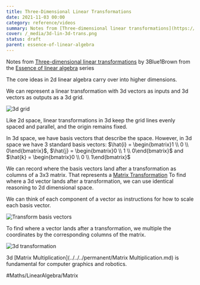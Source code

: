 ```yaml
---
title: Three-Dimensional Linear Transformations
date: 2021-11-03 00:00
category: reference/videos
summary: Notes from [Three-dimensional linear transformations](https://www.youtube.com/watch?v=rHLEWRxRGiM) by 3Blue1Brown from the [Essence of linear algebra](https://www.youtube.com/playlist?list=PLZHQObOWTQDPD3MizzM2xVFitgF8hE_ab) series
cover: /_media/3d-lin-3d-trans.png
status: draft
parent: essence-of-linear-algebra
---
```


Notes from [Three-dimensional linear transformations](https://www.youtube.com/watch?v=rHLEWRxRGiM) by 3Blue1Brown from the [Essence of linear algebra](https://www.youtube.com/playlist?list=PLZHQObOWTQDPD3MizzM2xVFitgF8hE_ab) series

The core ideas in 2d linear algebra carry over into higher dimensions.

We can represent a linear transformation with 3d vectors as inputs and 3d vectors as outputs as a 3d grid.

![3d grid](/_media/3d-lin-3d-grid.png)

Like 2d space, linear transformations in 3d keep the grid lines evenly spaced and parallel, and the origin remains fixed.

In 3d space, we have basis vectors that describe the space. However, in 3d space we have 3 standard basis vectors: $\hat{i} = \begin{bmatrix}1 \\ 0 \\ 0\end{bmatrix}$, $\hat{j} = \begin{bmatrix}0 \\ 1 \\ 0\end{bmatrix}$ and $\hat{k} = \begin{bmatrix}0 \\ 0 \\ 1\end{bmatrix}$

We can record where the basis vectors land after a transformation as columns of a 3x3 matrix. That represents a [Matrix Transformation](../../../permanent/matrix-transformation.md)
To find where a 3d vector lands after a transformation, we can use identical reasoning to 2d dimensional space.

We can think of each component of a vector as instructions for how to scale each basis vector.

![Transform basis vectors](/_media/3d-lin-transform-basis-vectors.png)

To find where a vector lands after a transformation, we multiple the coordinates by the corresponding columns of the matrix.

![3d transformation](/_media/3d-lin-3d-trans.png)

3d [Matrix Multiplication](../../../permanent/Matrix Multiplication.md) is fundamental for computer graphics and robotics.

#Maths/LinearAlgebra/Matrix
